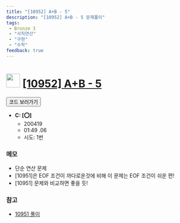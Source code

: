 ```yaml
---
title: "[10952] A+B - 5"
description: "[10952] A+B - 5 문제풀이"
tags: 
 - Bronze 3
 - "사칙연산"
 - "구현"
 - "수학"
feedback: true
---
```

<h1><img src="https://doky.space/assets/icpclev/b3.svg" height="37px"> <a href="http://icpc.me/10952" target="_blank">[10952] A+B - 5</a></h1>

<a href="https://github.com/DokySp/acmicpc-practice/tree/master/10952"><button class="btn btn-info">코드 보러가기</button></a>

- **C: [:o:]**
  - 200419
  - 01:49 .06
  - 시도: 1번

### 메모
 - 단순 연산 문제
 - [10951]은 EOF 조건이 까다로운것에 비해 이 문제는 EOF 조건이 쉬운 편!
 - [10951] 문제와 비교하면 좋을 듯!

### 참고
 - [10951 풀이](https://github.com/DokySp/acmicpc-practice/tree/master/10951)
